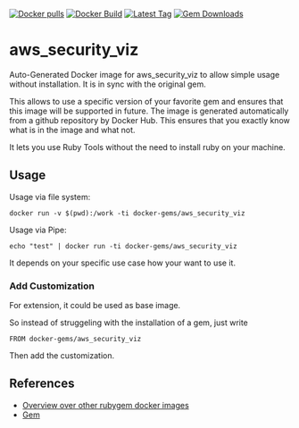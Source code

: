 [![Docker pulls](https://img.shields.io/docker/pulls/rubygem/aws_security_viz.svg)](https://hub.docker.com/r/rubygem/aws_security_viz/)
[![Docker Build](https://img.shields.io/docker/automated/rubygem/aws_security_viz.svg)](https://hub.docker.com/r/rubygem/aws_security_viz/)
[![Latest Tag](https://img.shields.io/github/tag/docker-rubygem/aws_security_viz.svg)](https://hub.docker.com/r/rubygem/aws_security_viz/)
[![Gem Downloads](https://img.shields.io/gem/dt/aws_security_viz.svg)](https://rubygems.org/gems/aws_security_viz/)
# aws_security_viz

Auto-Generated Docker image for aws_security_viz to allow simple usage without installation.
It is in sync with the original gem.

This allows to use a specific version of your favorite gem and ensures that this image will be supported in future.
The image is generated automatically from a github repository by Docker Hub.
This ensures that you exactly know what is in the image and what not.

It lets you use Ruby Tools without the need to install ruby on your machine.

## Usage

Usage via file system:

`docker run -v $(pwd):/work -ti docker-gems/aws_security_viz`

Usage via Pipe:

`echo "test" | docker run -ti docker-gems/aws_security_viz`

It depends on your specific use case how your want to use it.

### Add Customization

For extension, it could be used as base image.

So instead of struggeling with the installation of a gem, just write

`FROM docker-gems/aws_security_viz`

Then add the customization.

## References

 - [Overview over other rubygem docker images](https://github.com/thinkbot/docker-rubygem)
 - [Gem](https://rubygems.org/gems/aws_security_viz/)
